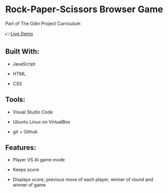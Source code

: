 # Rock-Paper-Scissors Browser Game

Part of The Odin Project Curriculum

:point_right:[Live Demo](https://isabelleann.github.io/RockPaperScissors/)

## Built With:
  * JavaScript

  * HTML

  * CSS
  
## Tools:
  * Visual Studio Code
  
  * Ubuntu Linux on VirtualBox
  
  * git + Github

## Features:
  * Player VS AI game mode
  
  * Keeps score

  * Displays score, previous move of each player, winner of round and winner of game
